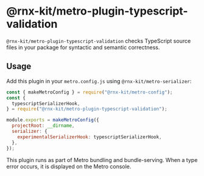 # @rnx-kit/metro-plugin-typescript-validation

`@rnx-kit/metro-plugin-typescript-validation` checks TypeScript source files in
your package for syntactic and semantic correctness.

## Usage

Add this plugin in your `metro.config.js` using `@rnx-kit/metro-serializer`:

```js
const { makeMetroConfig } = require("@rnx-kit/metro-config");
const {
  typescriptSerializerHook,
} = require("@rnx-kit/metro-plugin-typescript-validation");

module.exports = makeMetroConfig({
  projectRoot: __dirname,
  serializer: {
    experimentalSerializerHook: typescriptSerializerHook,
  },
});
```

This plugin runs as part of Metro bundling and bundle-serving. When a type error
occurs, it is displayed on the Metro console.
